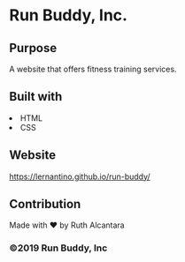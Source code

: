 # Run Buddy, Inc.

## Purpose
A website that offers fitness training services.

## Built with
<li>HTML</li>
<li>CSS</li>

## Website
https://lernantino.github.io/run-buddy/

## Contribution
Made with &hearts; by Ruth Alcantara

### &copy;2019 Run Buddy, Inc
